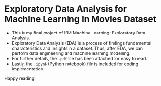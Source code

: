 # Exploratory Data Analysis for Machine Learning in Movies Dataset
* This is my final project of IBM Machine Learning: Exploratory Data Analysis. </br>
* Exploratory Data Analysis (EDA) is a process of findings fundamental characteristics and insights in a dataset. Thus, after EDA, we can perform data engineering and machine learning modelling.</br>
* For further details, the `.pdf` file has been attached for easy to read. </br>
* Lastly, the `.ipynb` (Python notebook) file is included for coding implementation. </br>

Happy reading!